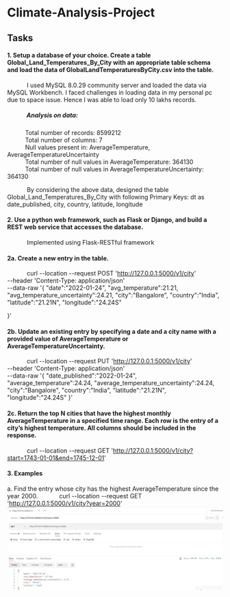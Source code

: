# Climate-Analysis-Project

## Tasks
#### 1. Setup a database of your choice. Create a table Global_Land_Temperatures_By_City with an appropriate table schema and load the data of GlobalLandTemperaturesByCity.csv into the table. 

   
   &emsp;&emsp;&emsp; I used MySQL 8.0.29 community server and loaded the data via MySQL Workbench. I faced challenges in loading data in my personal pc due to space issue. Hence I was able to load only 10 lakhs records.

##### &emsp;&emsp;&emsp; Analysis on data:<br />
&emsp;&emsp;&emsp;Total number of records: 8599212<br />
&emsp;&emsp;&emsp;Total number of columns: 7<br />
&emsp;&emsp;&emsp;Null values present in: AverageTemperature, AverageTemperatureUncertainty<br />
&emsp;&emsp;&emsp;Total number of null values in AverageTemperature: 364130<br />
&emsp;&emsp;&emsp;Total number of null values in AverageTemperatureUncertainty: 364130<br />

&emsp;&emsp;&emsp; By considering the above data, designed the table Global_Land_Temperatures_By_City with following Primary Keys:
dt as date_published, city, country, latitude, longitude

#### 2. Use a python web framework, such as Flask or Django, and build a REST web service that accesses the database.
 &emsp;&emsp;&emsp; Implemented using Flask-RESTful framework

#### 2a. Create a new entry in the table.
&emsp;&emsp;&emsp; curl --location --request POST 'http://127.0.0.1:5000/v1/city' \
--header 'Content-Type: application/json' \
--data-raw '{
    "date":"2022-01-24",
    "avg_temperature":21.21,
    "avg_temperature_uncertainty":24.21,
    "city":"Bangalore",
    "country":"India",
    "latitude":"21.21N",
    "longitude":"24.24S"

}'

#### 2b. Update an existing entry by specifying a date and a city name with a provided value of AverageTemperature or AverageTemperatureUncertainty.
&emsp;&emsp;&emsp; curl --location --request PUT 'http://127.0.0.1:5000/v1/city' \
--header 'Content-Type: application/json' \
--data-raw '{
    "date_published":"2022-01-24",
    "average_temperature":24.24,
    "average_temperature_uncertainty":24.24,
    "city":"Bangalore",
    "country":"India",
    "latitude":"21.21N",
    "longitude":"24.24S"
}'

#### 2c. Return the top N cities that have the highest monthly AverageTemperature in a specified time range. Each row is the entry of a city’s highest temperature. All columns should be included in the response.
&emsp;&emsp;&emsp; curl --location --request GET 'http://127.0.0.1:5000/v1/city?start=1743-01-01&end=1745-12-01'

#### 3. Examples
a. Find the entry whose city has the highest AverageTemperature since the
year 2000.
&emsp;&emsp;&emsp; curl --location --request GET 'http://127.0.0.1:5000/v1/city?year=2000'
&emsp;&emsp;&emsp; ![Screenshot](https://github.com/rjshree/climate-analysis-project/blob/master/highesttempsince2000.JPG)